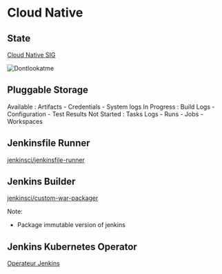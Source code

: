 # Cloud Native


## State
[Cloud Native SIG](https://jenkins.io/sigs/cloud-native/)

![Dontlookatme](./images/dontlookatme.png)


## Pluggable Storage

Available   : Artifacts  - Credentials - System logs
In Progress : Build Logs - Configuration - Test Results
Not Started : Tasks Logs - Runs - Jobs - Workspaces


## Jenkinsfile Runner

[jenkinsci/jenkinsfile-runner](https://github.com/jenkinsci/jenkinsfile-runner)


## Jenkins Builder

[jenkinsci/custom-war-packager](https://github.com/jenkinsci/custom-war-packager)

Note:
* Package immutable version of jenkins


## Jenkins Kubernetes Operator

[Operateur Jenkins](https://github.com/jenkinsci/kubernetes-operator)
